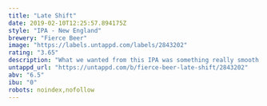 ```yaml
---
title: "Late Shift"
date: 2019-02-10T12:25:57.894175Z
style: "IPA - New England"
brewery: "Fierce Beer"
image: "https://labels.untappd.com/labels/2843202"
rating: "3.65"
description: "What we wanted from this IPA was something really smooth. To our soft  water profile we added late hops for flavour and aroma, and left bitterness back home watching TV. Smooth as your favourite DJ effortlessly mixing beats during the late night set.."
untappd_url: "https://untappd.com/b/fierce-beer-late-shift/2843202"
abv: "6.5"
ibu: "0"
robots: noindex,nofollow
---
```

